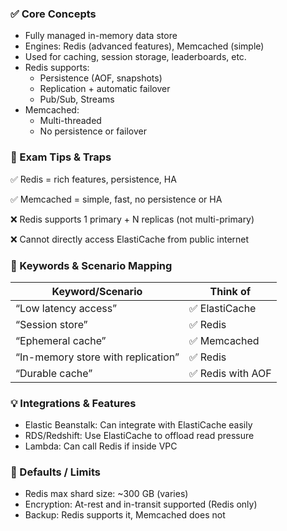 ### ✅ Core Concepts
- Fully managed in-memory data store 
- Engines: Redis (advanced features), Memcached (simple)
- Used for caching, session storage, leaderboards, etc. 
- Redis supports:
  - Persistence (AOF, snapshots)
  - Replication + automatic failover 
  - Pub/Sub, Streams
- Memcached:
  - Multi-threaded 
  - No persistence or failover

### 🧠 Exam Tips & Traps
✅ Redis = rich features, persistence, HA

✅ Memcached = simple, fast, no persistence or HA

❌ Redis supports 1 primary + N replicas (not multi-primary)

❌ Cannot directly access ElastiCache from public internet

### 📌 Keywords & Scenario Mapping
| Keyword/Scenario                   | Think of         |
| ---------------------------------- | ---------------- |
| “Low latency access”               | ✅ ElastiCache    |
| “Session store”                    | ✅ Redis          |
| “Ephemeral cache”                  | ✅ Memcached      |
| “In-memory store with replication” | ✅ Redis          |
| “Durable cache”                    | ✅ Redis with AOF |


### 💡 Integrations & Features
- Elastic Beanstalk: Can integrate with ElastiCache easily
- RDS/Redshift: Use ElastiCache to offload read pressure
- Lambda: Can call Redis if inside VPC

### 🧮 Defaults / Limits
- Redis max shard size: ~300 GB (varies)
- Encryption: At-rest and in-transit supported (Redis only)
- Backup: Redis supports it, Memcached does not


